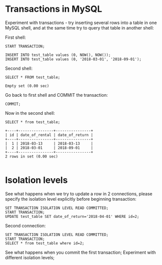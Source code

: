 # Transactions in MySQL

Experiment with transactions - try inserting several rows into a table in one MySQL shell, and at the same time try to query that table in another shell:

First shell:

```
START TRANSACTION;

INSERT INTO test_table values (0, NOW(), NOW());
INSERT INTO test_table values (0, '2018-03-01', '2018-09-01');

```

Second shell:

```
SELECT * FROM test_table;

Empty set (0.00 sec)

```

Go back to first shell and COMMIT the transaction:

```
COMMIT;
```

Now in the second shell:

```
SELECT * from test_table;

+----+----------------+----------------+
| id | date_of_rental | date_of_return |
+----+----------------+----------------+
|  1 | 2018-03-13     | 2018-03-13     |
|  2 | 2018-03-01     | 2018-09-01     |
+----+----------------+----------------+
2 rows in set (0.00 sec)


```

# Isolation levels

See what happens when we try to update a row in 2 connections, please specify the isolation level explicitly before beginning transaction:

```
SET TRANSACTION ISOLATION LEVEL READ COMMITTED;
START TRANSACTION;
UPDATE test_table SET date_of_return='2018-04-01' WHERE id=2;

```

Second connection:

```
SET TRANSACTION ISOLATION LEVEL READ COMMITTED;
START TRANSACTION;
SELECT * from test_table where id=2;
```

See what happens when you commit the first transaction;
Experiment with different isolation levels;

